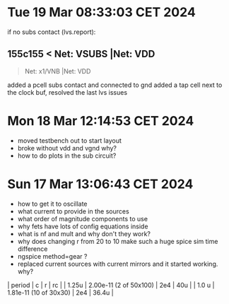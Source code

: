 # Tue 19 Mar 08:33:03 CET 2024

if no subs contact (lvs.report):

155c155
< Net: VSUBS                                 |Net: VDD                                   
---
> Net: x1/VNB                                |Net: VDD                                   

added a pcell subs contact and connected to gnd
added a tap cell next to the clock buf, resolved the last lvs issues

# Mon 18 Mar 12:14:53 CET 2024

* moved testbench out to start layout
* broke without vdd and vgnd why?
* how to do plots in the sub circuit?

# Sun 17 Mar 13:06:43 CET 2024

* how to get it to oscillate
* what current to provide  in the sources
* what order of magnitude components to use
* why fets have lots of config equations inside
 * what is nf and mult and why don't they work?
* why does changing r from 20 to 10 make such a huge spice sim time difference
* ngspice method=gear ?
* replaced current sources with current mirrors and it started working. why?

| period | c                      | r   | rc    |
| 1.25u  | 2.00e-11 (2 of 50x100) | 2e4 | 40u   |
| 1.0 u  | 1.81e-11 (10 of 30x30) | 2e4 | 36.4u |


